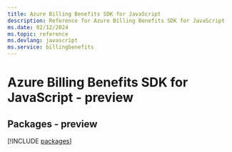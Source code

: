```yaml
---
title: Azure Billing Benefits SDK for JavaScript
description: Reference for Azure Billing Benefits SDK for JavaScript
ms.date: 02/12/2024
ms.topic: reference
ms.devlang: javascript
ms.service: billingbenefits
---
```

# Azure Billing Benefits SDK for JavaScript - preview
## Packages - preview
[!INCLUDE [packages](billing-benefits-index.md)]